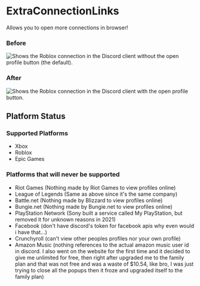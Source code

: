 # ExtraConnectionLinks
Allows you to open more connections in browser!

### Before
![Shows the Roblox connection in the Discord client without the open profile button (the default).](https://github.com/Vendicated/Vencord/assets/73203995/734efd94-c61a-4f90-987d-3a4bbcc9311f)
### After
![Shows the Roblox connection in the Discord client with the open profile button.](https://github.com/Vendicated/Vencord/assets/73203995/eef59d09-78d9-4859-b722-242fc6aa7c8e)

## Platform Status
### Supported Platforms
* Xbox
* Roblox
* Epic Games
### Platforms that will never be supported
* Riot Games (Nothing made by Riot Games to view profiles online)
* League of Legends (Same as above since it's the same company)
* Battle.net (Nothing made by Blizzard to view profiles online)
* Bungie.net (Nothing made by Bungie.net to view profiles online)
* PlayStation Network (Sony built a service called My PlayStation, but removed it for unknown reasons in 2021)
* Facebook (don't have discord's token for facebook apis why even would i have that...)
* Crunchyroll (can't view other peoples profiles nor your own profile)
* Amazon Music (nothing references to the actual amazon music user id in discord. I also went on the website for the first time and it decided to give me unlimited for free, then right after upgraded me to the family plan and that was not free and was a waste of $10.54, like bro, I was just trying to close all the popups then it froze and upgraded itself to the family plan)
